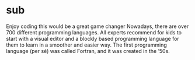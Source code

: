 # sub
Enjoy  coding 
this would be a great game changer
Nowadays, there are over 700 different programming languages. All experts recommend for kids to start with a visual editor and a blockly based programming language for them to learn in a smoother and easier way. The first programming language (per sé) was called Fortran, and it was created in the ’50s.
